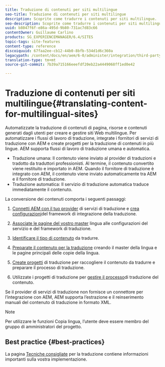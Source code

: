 ```yaml
---
title: Traduzione di contenuti per siti multilingue
seo-title: Traduzione di contenuti per siti multilingue
description: Scoprite come tradurre i contenuti per siti multilingue.
seo-description: Scoprite come tradurre i contenuti per siti multilingue.
uuid: b8047f6f-e86a-495d-9b80-731ac7d83c66
contentOwner: Guillaume Carlino
products: SG_EXPERIENCEMANAGER/6.4/SITES
topic-tags: site-features
content-type: reference
discoiquuid: 67faa2ee-cb12-44b0-8bfb-534d1d6c360a
legacypath: /content/docs/en/aem/6-0/administer/integration/third-party-services/machine-translation
translation-type: tm+mt
source-git-commit: 7b39a715166eeefdf20eb22a4449068ff1ed0e42

---
```



# Traduzione di contenuti per siti multilingue{#translating-content-for-multilingual-sites}

Automatizzate la traduzione di contenuti di pagina, risorse e contenuti generati dagli utenti per creare e gestire siti Web multilingue. Per automatizzare i flussi di lavoro di traduzione, integrate i fornitori di servizi di traduzione con AEM e create progetti per la traduzione di contenuti in più lingue. AEM supporta flussi di lavoro di traduzione umana e automatica.

* Traduzione umana: Il contenuto viene inviato al provider di traduzioni e tradotto da traduttori professionisti. Al termine, il contenuto convertito viene restituito e importato in AEM. Quando il fornitore di traduzione è integrato con AEM, il contenuto viene inviato automaticamente tra AEM e il fornitore di traduzione.
* Traduzione automatica: Il servizio di traduzione automatica traduce immediatamente il contenuto.

La conversione dei contenuti comporta i seguenti passaggi:

1. [Connetti AEM con il tuo provider](/help/sites-administering/tc-tic.md#connecting-to-a-translation-service-provider) di servizi di traduzione e [crea configurazioni](/help/sites-administering/tc-tic.md)del framework di integrazione della traduzione.

1. [Associate le pagine del vostro master](/help/sites-administering/tc-tic.md#configuring-pages-for-translation) lingua alle configurazioni del servizio e del framework di traduzione.
1. [Identificare il tipo di contenuto](/help/sites-administering/tc-rules.md) da tradurre.
1. [Preparate il contenuto per la traduzione](/help/sites-administering/tc-prep.md) creando il master della lingua e le pagine principali delle copie della lingua.
1. [Create progetti](/help/sites-administering/tc-manage.md) di traduzione per raccogliere il contenuto da tradurre e preparare il processo di traduzione.
1. Utilizzate i progetti di traduzione per [gestire il processo](/help/sites-administering/tc-manage.md)di traduzione del contenuto.

Se il provider di servizi di traduzione non fornisce un connettore per l’integrazione con AEM, AEM supporta l’estrazione e il reinserimento manuali del contenuto di traduzione in formato XML.

>[!NOTE]
>
>Per utilizzare le funzioni Copia lingua, l’utente deve essere membro del gruppo di amministratori del progetto.

## Best practice {#best-practices}

La pagina [Tecniche consigliate](/help/sites-administering/tc-bp.md) per la traduzione contiene informazioni importanti sulla vostra implementazione.
